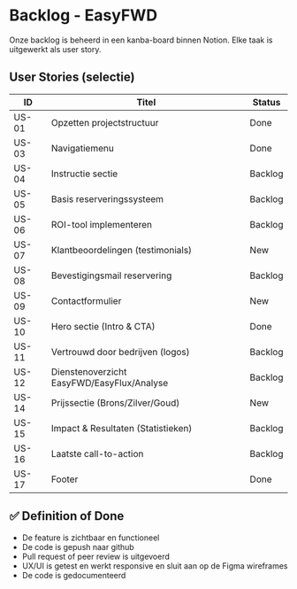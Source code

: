 # Backlog - EasyFWD 

Onze backlog is beheerd in een kanba-board binnen Notion. Elke taak is uitgewerkt als user story.

## User Stories (selectie)

| ID    | Titel                                            | Status     |
|-------|--------------------------------------------------|------------|
| US-01 | Opzetten projectstructuur                        | Done       |
| US-03 | Navigatiemenu                                    | Done       |
| US-04 | Instructie sectie                                | Backlog    |
| US-05 | Basis reserveringssysteem                        | Backlog    |
| US-06 | ROI-tool implementeren                           | Backlog    |
| US-07 | Klantbeoordelingen (testimonials)                | New        |
| US-08 | Bevestigingsmail reservering                     | Backlog    |
| US-09 | Contactformulier                                 | New        |
| US-10 | Hero sectie (Intro & CTA)                        | Done       |
| US-11 | Vertrouwd door bedrijven (logos)                 | Backlog    |
| US-12 | Dienstenoverzicht EasyFWD/EasyFlux/Analyse       | Backlog    |
| US-14 | Prijssectie (Brons/Zilver/Goud)                  | New        |
| US-15 | Impact & Resultaten (Statistieken)               | Backlog    |
| US-16 | Laatste call-to-action                           | Backlog    |
| US-17 | Footer                                           | Done       |

## ✅ Definition of Done

- De feature is zichtbaar en functioneel
- De code is gepush naar github
- Pull request of peer review is uitgevoerd
- UX/UI is getest en werkt responsive en sluit aan op de Figma wireframes
- De code is gedocumenteerd